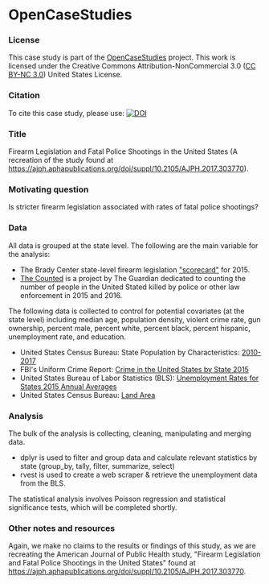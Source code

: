 # OpenCaseStudies

### License 

This case study is part of the [OpenCaseStudies]() project. This work is licensed under the Creative Commons Attribution-NonCommercial 3.0 ([CC BY-NC 3.0](https://creativecommons.org/licenses/by-nc/3.0/us/)) United States License.

### Citation 

To cite this case study, please use: 
[![DOI](https://zenodo.org/badge/151612152.svg)](https://zenodo.org/badge/latestdoi/151612152)

### Title

Firearm Legislation and Fatal Police Shootings in the United States
(A recreation of the study found at https://ajph.aphapublications.org/doi/suppl/10.2105/AJPH.2017.303770).

### Motivating question

Is stricter firearm legislation associated with rates of fatal police shootings?

### Data
All data is grouped at the state level.
The following are the main variable for the analysis:

- The Brady Center state-level firearm legislation ["scorecard"](http://crimadvisor.com/data/Brady-State-Scorecard-2015.pdf) for 2015.
- [The Counted](https://www.theguardian.com/us-news/ng-interactive/2015/jun/01/about-the-counted) is a project by The Guardian dedicated to counting the number of people in the United Stated killed by police or other law enforcement in 2015 and 2016.

The following data is collected to control for potential covariates (at the state level) including median age, population density, violent crime rate, gun ownership, percent male, percent white, percent black, percent hispanic, unemployment rate, and education.

- United States Census Bureau: State Population by Characteristics: [2010-2017](https://www.census.gov/content/census/en/data/tables/2017/demo/popest/state-detail.html)
-  FBI's Uniform Crime Report: [Crime in the United States by State 2015](https://ucr.fbi.gov/crime-in-the-u.s/2015/crime-in-the-u.s.-2015/tables/table-5)
- United States Bureau of Labor Statistics (BLS): [Unemployment Rates for States 2015 Annual Averages](https://www.bls.gov/lau/lastrk15.htm)
- United States Census Bureau: [Land Area](https://www.census.gov/support/USACdataDownloads.html#LND)


### Analysis

The bulk of the analysis is collecting, cleaning, manipulating and merging data.

- dplyr is used to filter and group data and calculate relevant statistics by state (group_by, tally, filter, summarize, select)
- rvest is used to create a web scraper & retrieve the unemployment data from the BLS.

The statistical analysis involves Poisson regression and statistical significance tests, which will be completed shortly.

### Other notes and resources

Again, we make no claims to the results or findings of this study, as we are recreating the American Journal of Public Health study, "Firearm Legislation and Fatal Police Shootings in the United States" found at https://ajph.aphapublications.org/doi/suppl/10.2105/AJPH.2017.303770. 
